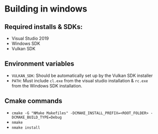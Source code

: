 # Building in windows
## Required installs & SDKs:
* Visual Studio 2019
* Windows SDK 
* Vulkan SDK

## Environment variables
* `VULKAN_SDK`: Should be automatically set up by the Vulkan SDK installer
* `PATH`: Must include `cl.exe` from the visual studio installation & `rc.exe` from the Windows SDK installation.

## Cmake commands
* `cmake -G "NMake Makefiles" -DCMAKE_INSTALL_PREFIX=<ROOT_FOLDER> -DCMAKE_BUILD_TYPE=Debug`
* `nmake`
* `nmake install`